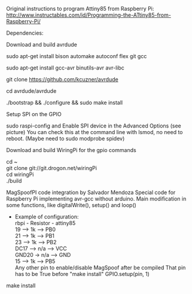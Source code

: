 
Original instructions to program Attiny85 from Raspberry Pi: 
http://www.instructables.com/id/Programming-the-ATtiny85-from-Raspberry-Pi/

Dependencies:

Download and build avrdude

sudo apt-get install bison automake autoconf flex git gcc

sudo apt-get install gcc-avr binutils-avr avr-libc

git clone https://github.com/kcuzner/avrdude 

cd avrdude/avrdude

./bootstrap && ./configure && sudo make install


Setup SPI on the GPIO

sudo raspi-config
and Enable SPI device in the Advanced Options (see picture)
You can check this at the command line with lsmod, no need to reboot. (Maybe need to sudo modprobe spidev)

Download and build WiringPi for the gpio commands

cd ~ <br>
git clone git://git.drogon.net/wiringPi<br>
cd wiringPi<br>
./build<br>


MagSpoofPI code integration by Salvador Mendoza
Special code for Raspberry Pi implementing avr-gcc without arduino.
Main modification in some functions, like digitalWrite(), setup() and loop()

 * Example of configuration:<br>
 rbpi - Resistor - attiny85<br>
 19  -->  1k  -->  PB0<br>
 21  -->  1k  -->  PB1<br>
 23  -->  1k  -->  PB2<br>
DC17 --> n/a  -->  VCC<br>
GND20 -> n/a  -->  GND<br>
 15  -->  1k  -->  PB5<br>
Any other pin to enable/disable MagSpoof after be compiled
That pin has to be True before "make install" GPIO.setup(pin, 1)

make install
